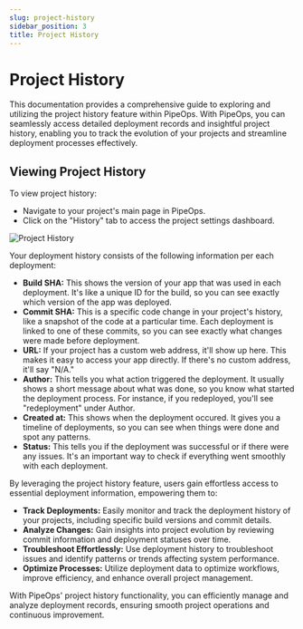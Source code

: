 ```yaml
---
slug: project-history
sidebar_position: 3
title: Project History
---
```


# Project History

This documentation provides a comprehensive guide to exploring and utilizing the project history feature within PipeOps. With PipeOps, you can seamlessly access detailed deployment records and insightful project history, enabling you to track the evolution of your projects and streamline deployment processes effectively.


## Viewing Project History

To view project history:

- Navigate to your project's main page in PipeOps.
- Click on the "History" tab to access the project settings dashboard.

![Project History](https://pub-950943fa1bc54978bed46ef104f9d81a.r2.dev/Documentation%20Images/project-history-metrics.png)

Your deployment history consists of the following information per each deployment:

- **Build SHA:** This shows the version of your app that was used in each deployment. It's like a unique ID for the build, so you can see exactly which version of the app was deployed.
- **Commit SHA:** This is a specific code change in your project's history, like a snapshot of the code at a particular time. Each deployment is linked to one of these commits, so you can see exactly what changes were made before deployment.
- **URL:** If your project has a custom web address, it'll show up here. This makes it easy to access your app directly. If there's no custom address, it'll say "N/A."
- **Author:** This tells you what action triggered the deployment. It usually shows a short message about what was done, so you know what started the deployment process. For instance, if you redeployed, you'll see "redeployment" under Author.
- **Created at:** This shows when the deployment occured. It gives you a timeline of deployments, so you can see when things were done and spot any patterns.
- **Status:** This tells you if the deployment was successful or if there were any issues. It's an important way to check if everything went smoothly with each deployment.



By leveraging the project history feature, users gain effortless access to essential deployment information, empowering them to:

- **Track Deployments:** Easily monitor and track the deployment history of your projects, including specific build versions and commit details.
- **Analyze Changes:** Gain insights into project evolution by reviewing commit information and deployment statuses over time.
- **Troubleshoot Effortlessly:** Use deployment history to troubleshoot issues and identify patterns or trends affecting system performance.
- **Optimize Processes:** Utilize deployment data to optimize workflows, improve efficiency, and enhance overall project management.

With PipeOps' project history functionality, you can efficiently manage and analyze deployment records, ensuring smooth project operations and continuous improvement.
